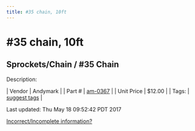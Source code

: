```yaml
---
title: #35 chain, 10ft
---
```


# #35 chain, 10ft
## Sprockets/Chain / #35 Chain
Description: 	 

| Vendor | Andymark | 
| Part # | [am-0367](http://www.andymark.com/product-p/am-0367.htm) | 
| Unit Price | $12.00 | 
| Tags: | [suggest tags](https://docs.google.com/forms/d/e/1FAIpQLSeWyY8v3RgOty-MyWmh9U0iivNYN_molChYyS-0U-o-kOAv_g/viewform) | 

Last updated: Thu May 18 09:52:42 PDT 2017

 [Incorrect/Incomplete information?](https://docs.google.com/forms/d/e/1FAIpQLSeWyY8v3RgOty-MyWmh9U0iivNYN_molChYyS-0U-o-kOAv_g/viewform)